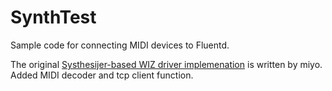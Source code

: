 # SynthTest

Sample code for connecting MIDI devices to Fluentd.

The original [Systhesijer-based WIZ driver implemenation](https://github.com/miyo/de0nano) is written by miyo.
Added MIDI decoder and tcp client function.
